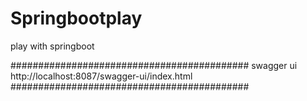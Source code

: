 # Springbootplay
play with springboot


###########################################
swagger ui
http://localhost:8087/swagger-ui/index.html
###########################################